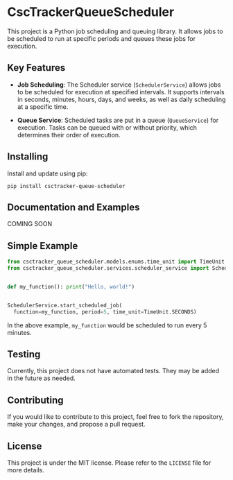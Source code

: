 # CscTrackerQueueScheduler

This project is a Python job scheduling and queuing library. It allows jobs to be scheduled to run at specific periods
and queues these jobs for execution.

## Key Features

- **Job Scheduling**: The Scheduler service (`SchedulerService`) allows jobs to be scheduled for execution at specified
  intervals. It supports intervals in seconds, minutes, hours, days, and weeks, as well as daily scheduling at a
  specific time.

- **Queue Service**: Scheduled tasks are put in a queue (`QueueService`) for execution. Tasks can be queued with or
  without priority, which determines their order of execution.

## Installing

Install and update using pip:

```
pip install csctracker-queue-scheduler
```

## Documentation and Examples

COMING SOON

## Simple Example

```python 
from csctracker_queue_scheduler.models.enums.time_unit import TimeUnit
from csctracker_queue_scheduler.services.scheduler_service import SchedulerService


def my_function(): print("Hello, world!")


SchedulerService.start_scheduled_job(
  function=my_function, period=5, time_unit=TimeUnit.SECONDS)
```

In the above example, `my_function` would be scheduled to run every 5 minutes.

## Testing

Currently, this project does not have automated tests. They may be added in the future as needed.

## Contributing

If you would like to contribute to this project, feel free to fork the repository, make your changes, and propose a pull
request.

## License

This project is under the MIT license. Please refer to the `LICENSE` file for more details.